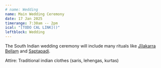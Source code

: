 ```yaml
---
# name: Wedding
name: Main Wedding Ceremony
date: 17 Jan 2025
timerange: 7:30am -- 2pm
ical: "[TODO CAL LINK]()"
leftblock: Wedding
---
```


The South Indian wedding ceremony will include many rituals like [Jīlakarra Bellaṃ](https://www.thetamarindtree.in/blog/jeelakarra-bellam-ritual/) and [Saptapadi](https://www.thetamarindtree.in/blog/saptapadi-saat-phere/). 

Attire: Traditional indian clothes (saris, lehengas, kurtas)